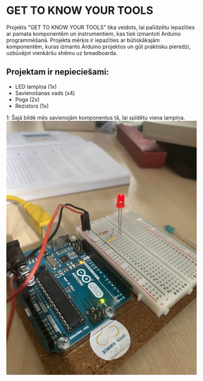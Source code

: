 # GET TO KNOW YOUR TOOLS

Projekts "GET TO KNOW YOUR TOOLS" tika veidots, lai palīdzētu iepazīties ar pamata komponentēm un instrumentiem, kas tiek izmantoti Arduino programmēšanā. Projekta mērķis ir iepazīties ar būtiskākajām komponentēm, kuras izmanto Arduino projektos un gūt praktisku pieredzi, uzbūvējot vienkāršu shēmu uz breadboarda.

## Projektam ir nepieciešami:

- LED lampiņa (1x)
- Savienošanas vads (x4)
- Poga (2x)
- Rezistors (1x)

1: Šajā bildē mēs savienojām komponentus tā, lai spīdētu viena lampiņa. 
![1.attēls](arduino1.jpg)


